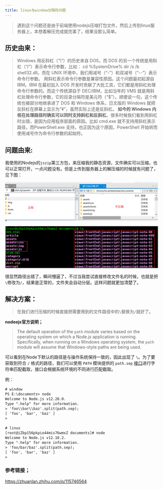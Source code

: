 ```yaml
---
title: linux与window分隔符问题
---
```


> 遇到这个问题还是由于前端使用nodejs压缩打包文件，然后上传到linux服务器上，本想着解压完成就完事了，结果没那么简单。

## 历史由来：

> Windows 用反斜杠（“\”）的历史来自 DOS，而 DOS 的另一个传统是用斜杠（“/”）表示命令行参数，比如：
> cd %SystemDrive% dir /s /b shell32.dll。而在 UNIX 环境中，我们用减号（“-”）和双减号（“--”）表示命令行参数。 用斜杠表示命令行参数是兼容性原因。这个问题最初起源自 IBM。IBM 在最初加入 DOS 开发时贡献了大批工具，它们都是用斜杠处理命令行参数的。而这个传统源自于 DEC/IBM，比如当年的 VMS 就是用斜杠处理命令行参数，它的目录分隔符是美元符（“$”）。顺便说一句，这个传统也被部分地继承进了 DOS 和 Windows 体系，日文版的 Windows 就把反斜杠在屏幕上显示为“¥”，虽然实际上还是反斜杠。
> **如今的 Windows 内核在处理路径时确实可以同时支持斜杠和反斜杠**。很多时候我们看到用斜杠时出错，是因为应用程序层面的原因。比如 cmd.exe 就不支持用斜杠表示路径，而PowerShell.exe 支持，也正因为这个原因，PowerShell 开始转而使用减号作为命令行参数的起始符。

## **问题由来:**

我使用的Nodejs的`jszip`第三方包，来压缩我的静态资源，文件确实可以压缩，也可以正常打开，一点问题没有。但是上传到服务器上的解压缩的时候就有问题了，见下图：

![image-20210613234930301](assets/image-20210613234930301.png)

![image-20210613235038819](assets/image-20210613235038819.png)

很显然路径出错了，瞬间懵逼了，不过当我尝试直接修改文件名的时候，也就是把`\`修改为`/`，结果是正常的，文件夹会自动分层。这样问题就更加清楚了。

## **解决方案：**

> 在我们进行压缩的时候直接把需要用到的文件路径中的`\`替换为`/`就好了。

**nodeejs官方说明；**

> The default operation of the `path` module varies based on the operating system on which a Node.js application is running. Specifically, when running on a Windows operating system, the `path` module will assume that Windows-style paths are being used.

可以看到在Node下默认的路径是与操作系统保持一致的，因此出现了 `\`。为了要获取到符合 `/` 格式的路径，我们可以使用 `PATH` 模块提供的 `path.sep` [接口](https://link.zhihu.com/?target=https%3A//nodejs.org/dist/latest-v12.x/docs/api/path.html%23path_path_sep)进行字符串匹配截取，接口会根据系统环境的不同进行匹配截取。

例：

```shell
# window
PS E:\documents> node
Welcome to Node.js v12.20.0.
Type ".help" for more information.
> 'foo\\bar\\baz'.split(path.sep);
[ 'foo', 'bar', 'baz' ]
>

# linux
[root@iZbp156pkpio44mis76wmxZ documents]# node
Welcome to Node.js v12.18.2.
Type ".help" for more information.
> 'foo/bar/baz'.split(path.sep);
[ 'foo', 'bar', 'baz' ]
> 
```

### 参考链接；

https://zhuanlan.zhihu.com/p/115746564

